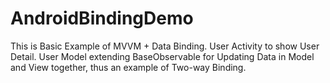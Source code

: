 # AndroidBindingDemo

This is Basic Example of MVVM + Data Binding. User Activity to show User Detail. User Model extending BaseObservable for Updating Data in Model and View together, thus an example of Two-way Binding.
